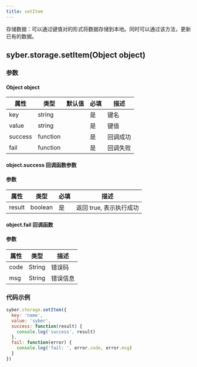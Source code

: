 ```yaml
---
title: setItem
---
```


存储数据：可以通过键值对的形式将数据存储到本地。同时可以通过该方法，更新已有的数据。

<!-- 支持`Promise` 使用。 -->

## syber.storage.setItem(Object object)

### 参数

#### Object object

| 属性    | 类型     | 默认值 | 必填 | 描述     |
| ------- | -------- | ------ | ---- | -------- |
| key     | string   |        | 是   | 键名     |
| value   | string   |        | 是   | 键值     |
| success | function |        | 是   | 回调成功 |
| fail    | function |        | 是   | 回调失败 |

#### object.success 回调函数参数

#### 参数

| 属性   | 类型    | 必填 | 描述                    |
| ------ | ------- | ---- | ----------------------- |
| result | boolean | 是   | 返回 true, 表示执行成功 |

#### object.fail 回调函数

#### 参数

| 属性 | 类型   | 描述     |
| ---- | ------ | -------- |
| code | String | 错误码   |
| msg  | String | 错误信息 |

### 代码示例

```javascript
syber.storage.setItem({
  key: 'name',
  value: 'syber',
  success: function(result) {
    console.log('success', result)
  },
  fail: function(error) {
    console.log('fail: ', error.code, error.msg)
  }
})
```

<!-- #### Promise
``` javascript
syber.storage.setItem({
    key: 'name'
}).then(function(result) {
console.log('success',result);
}).catch(function(error) {
    console.log('fail: ', error.code, error.msg);
})
``` -->

